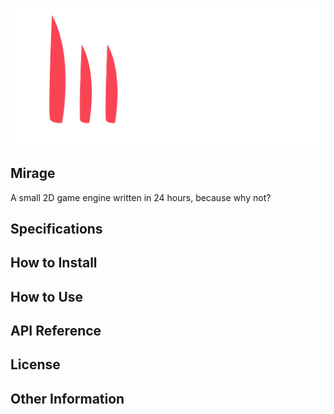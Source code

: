 <p align="center">
  <a href="https://github.com/natecurtiss/mirage">
    <img src="Mirage.Resources/logo_wide_transparent.png" width="750" alt="Mirage Logo">
  </a>
</p>

## Mirage

A small 2D game engine written in 24 hours, because why not?

## Specifications

## How to Install

## How to Use

## API Reference

## License

## Other Information
